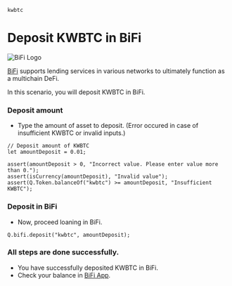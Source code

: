 ```meta-Currency
kwbtc
```

# Deposit KWBTC in BiFi

![BiFi Logo](https://s3.ap-northeast-2.amazonaws.com/thebifrost.io/home/bifi/bifi_logo.svg)

[BiFi](https://bifi.finance/) supports lending services in various networks to ultimately function as a multichain DeFi.

In this scenario, you will deposit KWBTC in BiFi.

### Deposit amount

- Type the amount of asset to deposit. (Error occured in case of insufficient KWBTC or invalid inputs.)

```input KWBTC
// Deposit amount of KWBTC
let amountDeposit = 0.01;
```

```input-Verify
assert(amountDeposit > 0, "Incorrect value. Please enter value more than 0.");
assert(isCurrency(amountDeposit), "Invalid value");
assert(Q.Token.balanceOf("kwbtc") >= amountDeposit, "Insufficient KWBTC");
```

### Deposit in BiFi

- Now, proceed loaning in BiFi.

```taster
Q.bifi.deposit("kwbtc", amountDeposit);
```

### All steps are done successfully.

- You have successfully deposited KWBTC in BiFi.
- Check your balance in [BiFi App](https://app.bifi.finance/).
